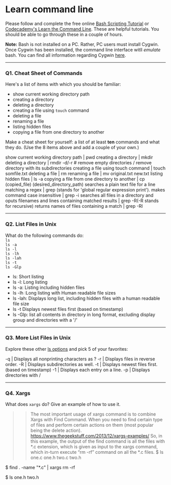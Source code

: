 # Learn command line

Please follow and complete the free online [Bash Scripting Tutorial](https://ryanstutorials.net/bash-scripting-tutorial/) or [Codecademy's Learn the Command Line](https://www.codecademy.com/learn/learn-the-command-line). These are helpful tutorials. You should be able to go through these in a couple of hours.

**Note:** Bash is not installed on a PC. Rather, PC users must install Cygwin. Once Cygwin has been installed, the command line interface witll _emulate_ bash. You can find all information regarding Cygwin [here](https://www.cygwin.com/).

---

### Q1.  Cheat Sheet of Commands  

Here's a list of items with which you should be familiar:  
* show current working directory path
* creating a directory
* deleting a directory
* creating a file using `touch` command
* deleting a file
* renaming a file
* listing hidden files
* copying a file from one directory to another

Make a cheat sheet for yourself: a list of at least **ten** commands and what they do.  (Use the 8 items above and add a couple of your own.)  

> > 
show current working directory path |	pwd
creating a directory	| mkdir 
deleting a directory |	rmdir -d/-r # remove empty directories / remove directory with its subdirectories 
creating a file using touch command	| touch somfile.txt
deleting a file	| rm
renaming a file	| mv original.txt new.txt
listing hidden files |	ls -a
copying a file from one directory to another	| cp (copied_file) (desired_directory_path)
searches a plain text file for a line matching a regex | grep (stands for 'global regular expression print').
makes command case insensitive | grep -i
searches all files in a directory and oputs filenames and lines containing matched results | grep -R(-R stands for recursive)
returns names of files containing a match | grep -Rl 


---

### Q2.  List Files in Unix   

What do the following commands do:  
`ls`  
`ls -a`  
`ls -l`  
`ls -lh`  
`ls -lah`  
`ls -t`  
`ls -Glp`  

> > 
* ls:	Short listing
* ls -l:	Long listing
* ls -a:	Listing including hidden files
* ls -lh	:Long listing with Human readable file sizes
* ls -lah: Displays long list, including hidden files with a human readable file size
* ls -t	Displays newest files first (based on timestamp)
* ls -Glp: list all contents in directory in long format, excluding display group and directories with a '/'

---

### Q3.  More List Files in Unix  

Explore these other [ls options](http://www.techonthenet.com/unix/basic/ls.php) and pick 5 of your favorites:

> > 
-q	| Displays all nonprinting characters as ?
-r	| Displays files in reverse order.
-R	| Displays subdirectories as well.
-t	| Displays newest files first. (based on timestamp)
-1	| Displays each entry on a line.
-p	| Displays directories with /

---

### Q4.  Xargs   

What does `xargs` do? Give an example of how to use it.

> > The most important usage of xargs command is to combine Xargs with Find Command. When you need to find certain type of files and perform certain actions on them (most popular being the delete action). https://www.thegeekstuff.com/2013/12/xargs-examples/
So, in this example, the output of the find command is all the files with *.c extension, which is given as input to the xargs command, which in-turn execute “rm -rf” command on all the *.c files.
$ ls
one.c  one.h  two.c  two.h

$ find . -name "*.c" | xargs rm -rf

$ ls
one.h  two.h


 

